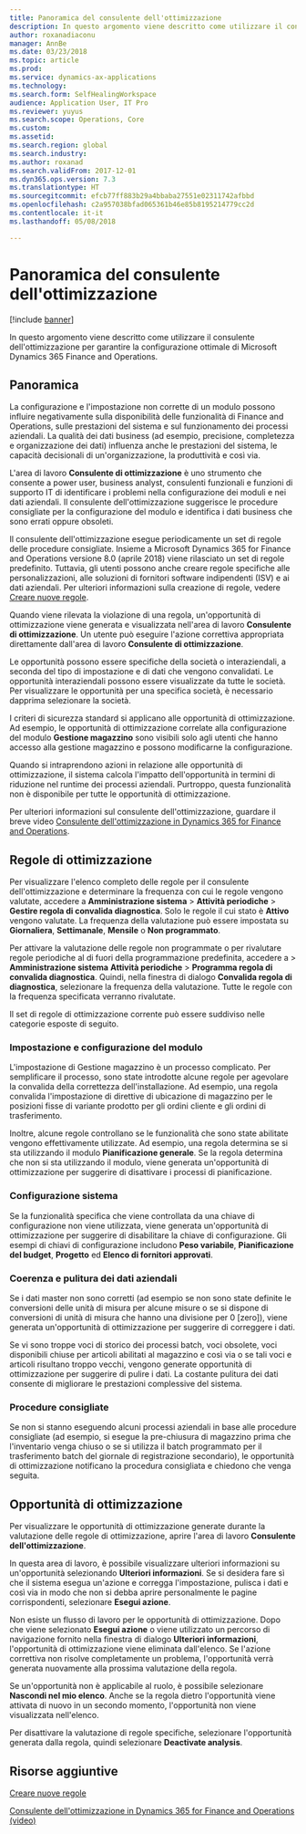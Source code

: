 ```yaml
---
title: Panoramica del consulente dell'ottimizzazione
description: In questo argomento viene descritto come utilizzare il consulente dell'ottimizzazione per garantire la configurazione ottimale di Microsoft Dynamics 365 Finance and Operations.
author: roxanadiaconu
manager: AnnBe
ms.date: 03/23/2018
ms.topic: article
ms.prod: 
ms.service: dynamics-ax-applications
ms.technology: 
ms.search.form: SelfHealingWorkspace
audience: Application User, IT Pro
ms.reviewer: yuyus
ms.search.scope: Operations, Core
ms.custom: 
ms.assetid: 
ms.search.region: global
ms.search.industry: 
ms.author: roxanad
ms.search.validFrom: 2017-12-01
ms.dyn365.ops.version: 7.3
ms.translationtype: HT
ms.sourcegitcommit: efcb77ff883b29a4bbaba27551e02311742afbbd
ms.openlocfilehash: c2a957038bfad065361b46e85b8195214779cc2d
ms.contentlocale: it-it
ms.lasthandoff: 05/08/2018

---
```


# <a name="optimization-advisor-overview"></a>Panoramica del consulente dell'ottimizzazione

[!include [banner](../includes/banner.md)]

In questo argomento viene descritto come utilizzare il consulente dell'ottimizzazione per garantire la configurazione ottimale di Microsoft Dynamics 365 Finance and Operations.

## <a name="overview"></a>Panoramica

La configurazione e l'impostazione non corrette di un modulo possono influire negativamente sulla disponibilità delle funzionalità di Finance and Operations, sulle prestazioni del sistema e sul funzionamento dei processi aziendali. La qualità dei dati business (ad esempio, precisione, completezza e organizzazione dei dati) influenza anche le prestazioni del sistema, le capacità decisionali di un'organizzazione, la produttività e così via.

L'area di lavoro **Consulente di ottimizzazione** è uno strumento che consente a power user, business analyst, consulenti funzionali e funzioni di supporto IT di identificare i problemi nella configurazione dei moduli e nei dati aziendali. Il consulente dell'ottimizzazione suggerisce le procedure consigliate per la configurazione del modulo e identifica i dati business che sono errati oppure obsoleti.

Il consulente dell'ottimizzazione esegue periodicamente un set di regole delle procedure consigliate. Insieme a Microsoft Dynamics 365 for Finance and Operations versione 8.0 (aprile 2018) viene rilasciato un set di regole predefinito. Tuttavia, gli utenti possono anche creare regole specifiche alle personalizzazioni, alle soluzioni di fornitori software indipendenti (ISV) e ai dati aziendali. Per ulteriori informazioni sulla creazione di regole, vedere [Creare nuove regole](./create-rules-optimization-advisor.md).

Quando viene rilevata la violazione di una regola, un'opportunità di ottimizzazione viene generata e visualizzata nell'area di lavoro **Consulente di ottimizzazione**. Un utente può eseguire l'azione correttiva appropriata direttamente dall'area di lavoro **Consulente di ottimizzazione**.

Le opportunità possono essere specifiche della società o interaziendali, a seconda del tipo di impostazione e di dati che vengono convalidati. Le opportunità interaziendali possono essere visualizzate da tutte le società. Per visualizzare le opportunità per una specifica società, è necessario dapprima selezionare la società.

I criteri di sicurezza standard si applicano alle opportunità di ottimizzazione. Ad esempio, le opportunità di ottimizzazione correlate alla configurazione del modulo **Gestione magazzino** sono visibili solo agli utenti che hanno accesso alla gestione magazzino e possono modificarne la configurazione.

Quando si intraprendono azioni in relazione alle opportunità di ottimizzazione, il sistema calcola l'impatto dell'opportunità in termini di riduzione nel runtime dei processi aziendali. Purtroppo, questa funzionalità non è disponibile per tutte le opportunità di ottimizzazione.

Per ulteriori informazioni sul consulente dell'ottimizzazione, guardare il breve video [Consulente dell'ottimizzazione in Dynamics 365 for Finance and Operations](https://www.youtube.com/watch?v=MRsAzgFCUSQ).

## <a name="optimization-rules"></a>Regole di ottimizzazione

Per visualizzare l'elenco completo delle regole per il consulente dell'ottimizzazione e determinare la frequenza con cui le regole vengono valutate, accedere a **Amministrazione sistema** &gt; **Attività periodiche** &gt; **Gestire regola di convalida diagnostica**. Solo le regole il cui stato è **Attivo** vengono valutate. La frequenza della valutazione può essere impostata su **Giornaliera**, **Settimanale**, **Mensile** o **Non programmato**.

Per attivare la valutazione delle regole non programmate o per rivalutare regole periodiche al di fuori della programmazione predefinita, accedere a &gt; **Amministrazione sistema** **Attività periodiche** &gt; **Programma regola di convalida diagnostica**. Quindi, nella finestra di dialogo **Convalida regola di diagnostica**, selezionare la frequenza della valutazione. Tutte le regole con la frequenza specificata verranno rivalutate.

Il set di regole di ottimizzazione corrente può essere suddiviso nelle categorie esposte di seguito.

### <a name="module-configuration-and-setup"></a>Impostazione e configurazione del modulo

L'impostazione di Gestione magazzino è un processo complicato. Per semplificare il processo, sono state introdotte alcune regole per agevolare la convalida della correttezza dell'installazione. Ad esempio, una regola convalida l'impostazione di direttive di ubicazione di magazzino per le posizioni fisse di variante prodotto per gli ordini cliente e gli ordini di trasferimento.

Inoltre, alcune regole controllano se le funzionalità che sono state abilitate vengono effettivamente utilizzate. Ad esempio, una regola determina se si sta utilizzando il modulo **Pianificazione generale**. Se la regola determina che non si sta utilizzando il modulo, viene generata un'opportunità di ottimizzazione per suggerire di disattivare i processi di pianificazione.

### <a name="system-configuration"></a>Configurazione sistema

Se la funzionalità specifica che viene controllata da una chiave di configurazione non viene utilizzata, viene generata un'opportunità di ottimizzazione per suggerire di disabilitare la chiave di configurazione. Gli esempi di chiavi di configurazione includono **Peso variabile**, **Pianificazione del budget**, **Progetto** ed **Elenco di fornitori approvati**.

### <a name="business-data-consistency-and-cleanup"></a>Coerenza e pulitura dei dati aziendali

Se i dati master non sono corretti (ad esempio se non sono state definite le conversioni delle unità di misura per alcune misure o se si dispone di conversioni di unità di misura che hanno una divisione per 0 \[zero\]), viene generata un'opportunità di ottimizzazione per suggerire di correggere i dati. 

Se vi sono troppe voci di storico dei processi batch, voci obsolete, voci disponibili chiuse per articoli abilitati al magazzino e così via o se tali voci e articoli risultano troppo vecchi, vengono generate opportunità di ottimizzazione per suggerire di pulire i dati. La costante pulitura dei dati consente di migliorare le prestazioni complessive del sistema.

### <a name="best-practices"></a>Procedure consigliate

Se non si stanno eseguendo alcuni processi aziendali in base alle procedure consigliate (ad esempio, si esegue la pre-chiusura di magazzino prima che l'inventario venga chiuso o se si utilizza il batch programmato per il trasferimento batch del giornale di registrazione secondario), le opportunità di ottimizzazione notificano la procedura consigliata e chiedono che venga seguita.

## <a name="optimization-opportunities"></a>Opportunità di ottimizzazione

Per visualizzare le opportunità di ottimizzazione generate durante la valutazione delle regole di ottimizzazione, aprire l'area di lavoro **Consulente dell'ottimizzazione**.

In questa area di lavoro, è possibile visualizzare ulteriori informazioni su un'opportunità selezionando **Ulteriori informazioni**. Se si desidera fare sì che il sistema esegua un'azione e corregga l'impostazione, pulisca i dati e così via in modo che non si debba aprire personalmente le pagine corrispondenti, selezionare **Esegui azione**.

Non esiste un flusso di lavoro per le opportunità di ottimizzazione. Dopo che viene selezionato **Esegui azione** o viene utilizzato un percorso di navigazione fornito nella finestra di dialogo **Ulteriori informazioni**, l'opportunità di ottimizzazione viene eliminata dall'elenco. Se l'azione correttiva non risolve completamente un problema, l'opportunità verrà generata nuovamente alla prossima valutazione della regola.

Se un'opportunità non è applicabile al ruolo, è possibile selezionare **Nascondi nel mio elenco**. Anche se la regola dietro l'opportunità viene attivata di nuovo in un secondo momento, l'opportunità non viene visualizzata nell'elenco.

Per disattivare la valutazione di regole specifiche, selezionare l'opportunità generata dalla regola, quindi selezionare **Deactivate analysis**.

## <a name="additional-resources"></a>Risorse aggiuntive

[Creare nuove regole](./create-rules-optimization-advisor.md)

[Consulente dell'ottimizzazione in Dynamics 365 for Finance and Operations (video)](https://www.youtube.com/watch?v=MRsAzgFCUSQ)

